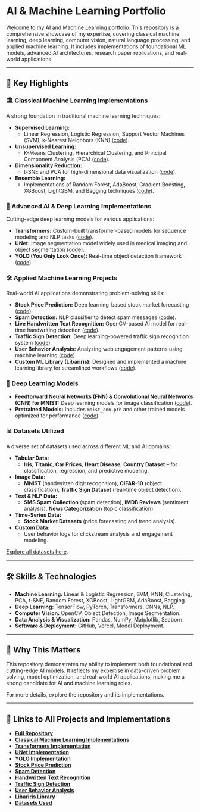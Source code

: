 # AI & Machine Learning Portfolio

Welcome to my AI and Machine Learning portfolio. This repository is a comprehensive showcase of my expertise, covering classical machine learning, deep learning, computer vision, natural language processing, and applied machine learning. It includes implementations of foundational ML models, advanced AI architectures, research paper replications, and real-world applications.

---

## 🔹 Key Highlights

### 🏛 Classical Machine Learning Implementations
A strong foundation in traditional machine learning techniques:
- **Supervised Learning:**
  - Linear Regression, Logistic Regression, Support Vector Machines (SVM), k-Nearest Neighbors (KNN) ([code]([here](https://github.com/Epicguest97/AI/tree/main/Implementation/Classical_algos))).
- **Unsupervised Learning:**
  - K-Means Clustering, Hierarchical Clustering, and Principal Component Analysis (PCA) ([code](link_here)).
- **Dimensionality Reduction:**
  - t-SNE and PCA for high-dimensional data visualization ([code](link_here)).
- **Ensemble Learning:**
  - Implementations of Random Forest, AdaBoost, Gradient Boosting, XGBoost, LightGBM, and Bagging techniques ([code](link_here)).

### 🚀 Advanced AI & Deep Learning Implementations
Cutting-edge deep learning models for various applications:
- **Transformers:** Custom-built transformer-based models for sequence modeling and NLP tasks ([code](link_here)).
- **UNet:** Image segmentation model widely used in medical imaging and object segmentation ([code](link_here)).
- **YOLO (You Only Look Once):** Real-time object detection framework ([code](link_here)).

### 🛠 Applied Machine Learning Projects
Real-world AI applications demonstrating problem-solving skills:
- **Stock Price Prediction:** Deep learning-based stock market forecasting ([code](link_here)).
- **Spam Detection:** NLP classifier to detect spam messages ([code](link_here)).
- **Live Handwritten Text Recognition:** OpenCV-based AI model for real-time handwriting detection ([code](link_here)).
- **Traffic Sign Detection:** Deep learning-powered traffic sign recognition system ([code](link_here)).
- **User Behavior Analysis:** Analyzing web engagement patterns using machine learning ([code](link_here)).
- **Custom ML Library (Libariris):** Designed and implemented a machine learning library for streamlined workflows ([code](link_here)).

### 🧠 Deep Learning Models
- **Feedforward Neural Networks (FNN) & Convolutional Neural Networks (CNN) for MNIST:** Deep learning models for image classification ([code](link_here)).
- **Pretrained Models:** Includes `mnist_cnn.pth` and other trained models optimized for performance ([code](link_here)).

### 📊 Datasets Utilized
A diverse set of datasets used across different ML and AI domains:
- **Tabular Data:**
  - **Iris**, **Titanic**, **Car Prices**, **Heart Disease**, **Country Dataset** – for classification, regression, and predictive modeling.
- **Image Data:**
  - **MNIST** (handwritten digit recognition), **CIFAR-10** (object classification), **Traffic Sign Dataset** (real-time object detection).
- **Text & NLP Data:**
  - **SMS Spam Collection** (spam detection), **IMDB Reviews** (sentiment analysis), **News Categorization** (topic classification).
- **Time-Series Data:**
  - **Stock Market Datasets** (price forecasting and trend analysis).
- **Custom Data:**
  - User behavior logs for clickstream analysis and engagement modeling.

[Explore all datasets here](link_here).

---

## 🛠 Skills & Technologies
- **Machine Learning:** Linear & Logistic Regression, SVM, KNN, Clustering, PCA, t-SNE, Random Forest, XGBoost, LightGBM, AdaBoost, Bagging.
- **Deep Learning:** TensorFlow, PyTorch, Transformers, CNNs, NLP.
- **Computer Vision:** OpenCV, Object Detection, Image Segmentation.
- **Data Analysis & Visualization:** Pandas, NumPy, Matplotlib, Seaborn.
- **Software & Deployment:** GitHub, Vercel, Model Deployment.

---

## 🎯 Why This Matters
This repository demonstrates my ability to implement both foundational and cutting-edge AI models. It reflects my expertise in data-driven problem solving, model optimization, and real-world AI applications, making me a strong candidate for AI and machine learning roles.

For more details, explore the repository and its implementations.

---

## 🔗 Links to All Projects and Implementations
- **[Full Repository](link_here)**
- **[Classical Machine Learning Implementations](link_here)**
- **[Transformers Implementation](link_here)**
- **[UNet Implementation](link_here)**
- **[YOLO Implementation](link_here)**
- **[Stock Price Prediction](link_here)**
- **[Spam Detection](link_here)**
- **[Handwritten Text Recognition](link_here)**
- **[Traffic Sign Detection](link_here)**
- **[User Behavior Analysis](link_here)**
- **[Libariris Library](link_here)**
- **[Datasets Used](link_here)**

